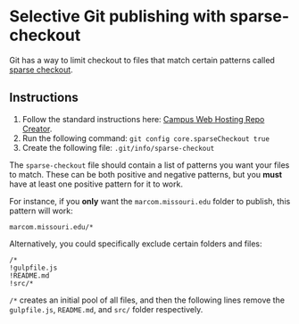 # Selective Git publishing with sparse-checkout

Git has a way to limit checkout to files that match certain patterns called [sparse checkout](https://git-scm.com/docs/git-read-tree#_sparse_checkout).

## Instructions

1. Follow the standard instructions here: [Campus Web Hosting Repo Creator](https://bitbucket.org/muwebcom/vh-repo-creator/overview/).
2. Run the following command: `git config core.sparseCheckout true`
3. Create the following file: `.git/info/sparse-checkout`

The `sparse-checkout` file should contain a list of patterns you want your files to match. These can be both positive and negative patterns, but you **must** have at least one positive pattern for it to work.

For instance, if you **only** want the `marcom.missouri.edu` folder to publish, this pattern will work:

```
marcom.missouri.edu/*
```

Alternatively, you could specifically exclude certain folders and files:

```
/*
!gulpfile.js
!README.md
!src/*
```

`/*` creates an initial pool of all files, and then the following lines remove the `gulpfile.js`, `README.md`, and `src/` folder respectively.